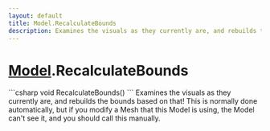 ```yaml
---
layout: default
title: Model.RecalculateBounds
description: Examines the visuals as they currently are, and rebuilds the bounds based on that! This is normally done automatically, but if you modify a Mesh that this Model is using, the Model can't see it, and you should call this manually.
---
```

# [Model]({{site.url}}/Pages/StereoKit/Model.html).RecalculateBounds

<div class='signature' markdown='1'>
```csharp
void RecalculateBounds()
```
Examines the visuals as they currently are, and rebuilds
the bounds based on that! This is normally done automatically,
but if you modify a Mesh that this Model is using, the Model
can't see it, and you should call this manually.
</div>




